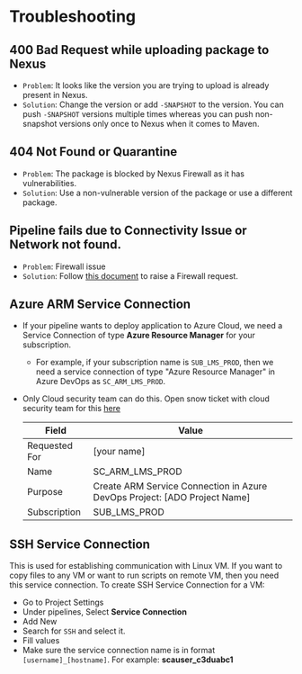 # Troubleshooting

## 400 Bad Request while uploading package to Nexus
  - `Problem`: It looks like the version you are trying to upload is already present in Nexus.
  - `Solution`: Change the version or add `-SNAPSHOT` to the version. You can push `-SNAPSHOT` versions multiple times whereas you can push non-snapshot versions only once to Nexus when it comes to Maven.

## 404 Not Found or Quarantine
  - `Problem`: The package is blocked by Nexus Firewall as it has vulnerabilities. 
  - `Solution`: Use a non-vulnerable version of the package or use a different package. 

## Pipeline fails due to Connectivity Issue or Network not found.
  - `Problem`: Firewall issue
  - `Solution`: Follow [this document](./agents.md) to raise a Firewall request. 

## Azure ARM Service Connection
- If your pipeline wants to deploy application to Azure Cloud, we need a Service Connection of type **Azure Resource Manager** for your subscription. 
  - For example, if your subscription name is `SUB_LMS_PROD`, then we need a service connection of type "Azure Resource Manager" in Azure DevOps as `SC_ARM_LMS_PROD`. 

- Only Cloud security team can do this. Open snow ticket with cloud security team for this [here](https://premierprod.service-now.com/premiernow?id=dept_cat_item&sys_id=dd18f4381bbb3050be08975e034bcb37)

  | Field | Value |
  | --- | --- |
  | Requested For | [your name] | 
  | Name | SC_ARM_LMS_PROD | 
  | Purpose | Create ARM Service Connection in Azure DevOps Project: [ADO Project Name] |
  | Subscription | SUB_LMS_PROD |

## SSH Service Connection
This is used for establishing communication with Linux VM. If you want to copy files to any VM or want to run scripts on remote VM, then you need this service connection. To create SSH Service Connection for a VM:
- Go to Project Settings
- Under pipelines, Select **Service Connection**
- Add New
- Search for `SSH` and select it.
- Fill values
- Make sure the service connection name is in format `[username]_[hostname]`. For example: **scauser_c3duabc1**